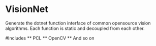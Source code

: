 # VisionNet
Generate the dotnet function interface of common opensource vision algorithms. Each function is static and decoupled from each other.


#Includes
** PCL
** OpenCV
** And so on
